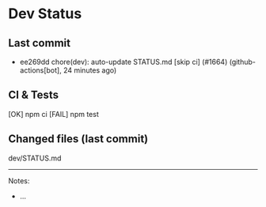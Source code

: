# Dev Status

## Last commit
- ee269dd chore(dev): auto-update STATUS.md [skip ci] (#1664) (github-actions[bot], 24 minutes ago)
## CI & Tests
[OK] npm ci
[FAIL] npm test

## Changed files (last commit)
dev/STATUS.md

---
Notes:
- ...

